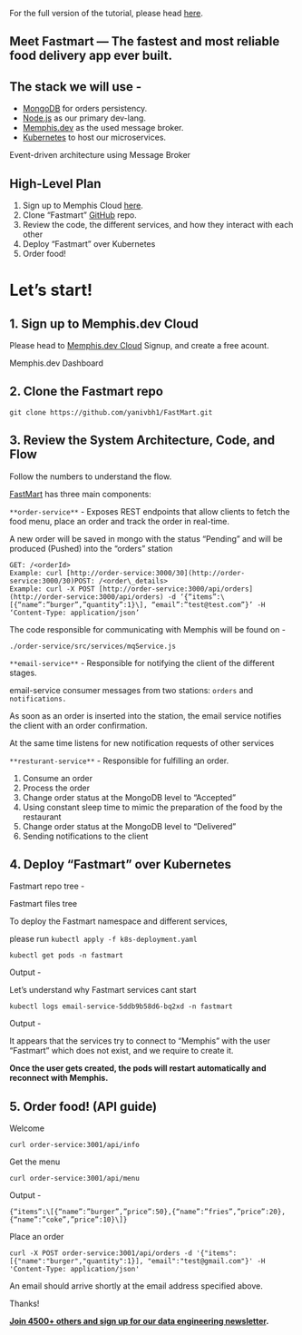 For the full version of the tutorial, please head [here](https://medium.com/memphis-dev/how-to-build-your-own-wolt-app-b220d738bb71).

Meet Fastmart — The fastest and most reliable food delivery app ever built.
---------------------------------------------------------------------------

The stack we will use -
-----------------------

*   [MongoDB](https://www.googleadservices.com/pagead/aclk?sa=L&ai=DChcSEwiepJO1w-73AhWDy9UKHckVC9YYABAAGgJ3cw&ae=2&ohost=www.google.com&cid=CAESa-D2LPDT65ajtkN3KBf2gl_myehZptcDfGIRt3kNpTUkz0Jeowy9sHEQVGxb08MuungtyWlm0G9k81_Uz5cQYU-qp1cu8v2uMuDKjZlq1UfG7TIjpmBJCDx-Ik31Op0wJLYTyhQGu8m9M_EU&sig=AOD64_2izE6JD1Sc5Xw-GOch-HPnB_gTWQ&q=&adurl=&ved=2ahUKEwjmooq1w-73AhUq4YUKHaksBFgQ0Qx6BAgDEAE) for orders persistency.
*   [Node.js](http://nodejs.org) as our primary dev-lang.
*   [Memphis.dev](https://memphis.dev) as the used message broker.
*   [Kubernetes](https://kubernetes.io/) to host our microservices.

Event-driven architecture using Message Broker

High-Level Plan
---------------

1.  Sign up to Memphis Cloud [here](https://memphis.dev).
2.  Clone “Fastmart” [GitHub](https://github.com/yanivbh1/FastMart) repo.
3.  Review the code, the different services, and how they interact with each other
4.  Deploy “Fastmart” over Kubernetes
5.  Order food!

Let’s start!
============

1\. Sign up to Memphis.dev Cloud
--------------------------------

Please head to [Memphis.dev Cloud](https://cloud.memphis.dev) Signup, and create a free acount.

Memphis.dev Dashboard

2\. Clone the Fastmart repo
---------------------------

```
git clone https://github.com/yanivbh1/FastMart.git
```

3\. Review the System Architecture, Code, and Flow
--------------------------------------------------

Follow the numbers to understand the flow.

[FastMart](https://github.com/yanivbh1/FastMart) has three main components:

`**order-service**` - Exposes REST endpoints that allow clients to fetch the food menu, place an order and track the order in real-time.

A new order will be saved in mongo with the status “Pending” and will be produced (Pushed) into the “orders” station

```
GET: /<orderId>  
Example: curl [http://order-service:3000/30](http://order-service:3000/30)POST: /<order\_details>  
Example: curl -X POST [http://order-service:3000/api/orders](http://order-service:3000/api/orders) -d ‘{“items”:\[{“name”:”burger”,”quantity”:1}\], “email”:”test@test.com”}’ -H ‘Content-Type: application/json’
```

The code responsible for communicating with Memphis will be found on -

`./order-service/src/services/mqService.js`

`**email-service**` - Responsible for notifying the client of the different stages.

email-service consumer messages from two stations: `orders` and `notifications.`

As soon as an order is inserted into the station, the email service notifies the client with an order confirmation.

At the same time listens for new notification requests of other services

`**resturant-service**` - Responsible for fulfilling an order.

1.  Consume an order
2.  Process the order
3.  Change order status at the MongoDB level to “Accepted”
4.  Using constant sleep time to mimic the preparation of the food by the restaurant
5.  Change order status at the MongoDB level to “Delivered”
6.  Sending notifications to the client

4\. Deploy “Fastmart” over Kubernetes
-------------------------------------

Fastmart repo tree -

Fastmart files tree

To deploy the Fastmart namespace and different services,

please run `kubectl apply -f k8s-deployment.yaml`

```
kubectl get pods -n fastmart
```

Output -

Let’s understand why Fastmart services cant start

```
kubectl logs email-service-5ddb9b58d6-bq2xd -n fastmart
```

Output -

It appears that the services try to connect to “Memphis” with the user “Fastmart” which does not exist, and we require to create it.

**Once the user gets created, the pods will restart automatically and reconnect with Memphis.**

5\. Order food! (API guide)
---------------

Welcome

```
curl order-service:3001/api/info
```

Get the menu

```
curl order-service:3001/api/menu
```

Output -

```
{“items”:\[{“name”:”burger”,”price”:50},{“name”:”fries”,”price”:20},{“name”:”coke”,”price”:10}\]}
```

Place an order

```
curl -X POST order-service:3001/api/orders -d '{"items":[{"name":"burger","quantity":1}], "email":"test@gmail.com"}' -H 'Content-Type: application/json'
```

An email should arrive shortly at the email address specified above.

Thanks!

[**Join 4500+ others and sign up for our data engineering newsletter**](https://memphis.dev/newsletter)**.**